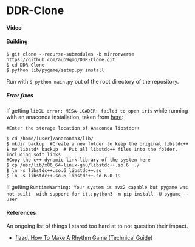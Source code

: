 # DDR-Clone

#### Video



#### Building

`$ git clone --recurse-submodules -b mirrorverse https://github.com/aup9qmb/DDR-Clone.git`\
`$ cd DDR-Clone `  
`$ python lib/pygame/setup.py install`

Run with `$ python main.py` out of the root directory of the repository.

##### Error fixes

If getting `libGL error: MESA-LOADER: failed to open iris` while running with an 
anaconda installation, taken from [here](https://forum.manjaro.org/t/libgl-error-mesa-loader/69746):
````
#Enter the storage location of Anaconda libstdc++

$ cd /home/[user]/anaconda3/lib/ 
$ mkdir backup  #Create a new folder to keep the original libstdc++
$ mv libstd* backup  # Put all libstdc++ files into the folder, including soft links
#Copy the c++ dynamic link library of the system here
$ cp /usr/lib/x86_64-linux-gnu/libstdc++.so.6  ./
$ ln -s libstdc++.so.6 libstdc++.so
$ ln -s libstdc++.so.6 libstdc++.so.6.0.19
````

If getting `RuntimeWarning: Your system is avx2 capable but pygame was not built 
with support for it.`:
`python3 -m pip install -U pygame --user`

#### References

An ongoing list of things I stared too hard at to not question their impact.

- [fizzd, How To Make A Rhythm Game (Technical Guide)](https://fizzd.notion.site/How-To-Make-A-Rhythm-Game-Technical-Guide-ed09f5e09752451f97501ebddf68cf8a)

